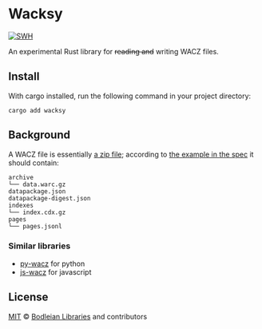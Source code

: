 # Wacksy

[![SWH](https://archive.softwareheritage.org/badge/swh:1:snp:4946a5fe3e15fa0c3e9e68cd5b3816cf80f733d6/)](https://archive.softwareheritage.org/swh:1:snp:4946a5fe3e15fa0c3e9e68cd5b3816cf80f733d6;origin=https://github.com/extua/wacksy)

An experimental Rust library for ~~reading and~~ writing WACZ files.

## Install

With cargo installed, run the following command in your project directory:

```
cargo add wacksy
```

## Background

A WACZ file is essentially [a zip file](https://bikeshed.vibber.net/@brooke/114240574949828718); according to [the example in the spec](https://specs.webrecorder.net/wacz/1.1.1/) it should contain:

```
archive
└── data.warc.gz
datapackage.json
datapackage-digest.json
indexes
└── index.cdx.gz
pages
└── pages.jsonl
```

### Similar libraries

* [py-wacz](https://github.com/webrecorder/py-wacz) for python
* [js-wacz](https://github.com/harvard-lil/js-wacz) for javascript

## License

[MIT](https://github.com/bodleian/wacksy/blob/main/LICENSE) © [Bodleian Libraries](https://www.bodleian.ox.ac.uk/) and contributors

